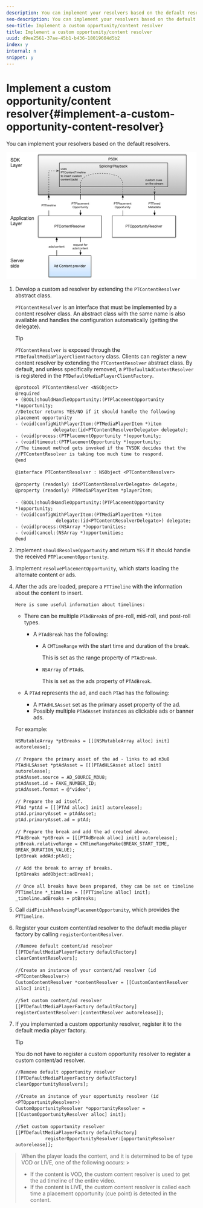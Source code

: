 ```yaml
---
description: You can implement your resolvers based on the default resolvers.
seo-description: You can implement your resolvers based on the default resolvers.
seo-title: Implement a custom opportunity/content resolver
title: Implement a custom opportunity/content resolver
uuid: d9ee2561-37ae-45b1-b436-18019604d5b2
index: y
internal: n
snippet: y
---
```


# Implement a custom opportunity/content resolver{#implement-a-custom-opportunity-content-resolver}

You can implement your resolvers based on the default resolvers.

<a id="fig_CC41E2A66BDB4115821F33737B46A09B"></a>

![](assets/ios_psdk_content_resolver.png)

1. Develop a custom ad resolver by extending the `PTContentResolver` abstract class.

   `PTContentResolver` is an interface that must be implemented by a content resolver class. An abstract class with the same name is also available and handles the configuration automatically (getting the delegate). 

   >[!TIP]
   >
   >`PTContentResolver` is exposed through the `PTDefaultMediaPlayerClientFactory` class. Clients can register a new content resolver by extending the `PTContentResolver` abstract class. By default, and unless specifically removed, a `PTDefaultAdContentResolver` is registered in the `PTDefaultMediaPlayerClientFactory`.

   ```
   @protocol PTContentResolver <NSObject> 
   @required 
   + (BOOL)shouldHandleOpportunity:(PTPlacementOpportunity *)opportunity;  
   //Detector returns YES/NO if it should handle the following placement opportunity 
   - (void)configWithPlayerItem:(PTMediaPlayerItem *)item  
                 delegate:(id<PTContentResolverDelegate> delegate); 
   - (void)process:(PTPlacementOpportunity *)opportunity; 
   - (void)timeout:(PTPlacementOpportunity *)opportunity;  
   //The timeout method gets invoked if the TVSDK decides that the  
   //PTContentResolver is taking too much time to respond. 
   @end 
     
   @interface PTContentResolver : NSObject <PTContentResolver> 
     
   @property (readonly) id<PTContentResolverDelegate> delegate; 
   @property (readonly) PTMediaPlayerItem *playerItem; 
     
   - (BOOL)shouldHandleOpportunity:(PTPlacementOpportunity *)opportunity; 
   - (void)configWithPlayerItem:(PTMediaPlayerItem *)item  
                  delegate:(id<PTContentResolverDelegate>) delegate; 
   - (void)process:(NSArray *)opportunities; 
   - (void)cancel:(NSArray *)opportunities; 
   @end
   ```

1. Implement `shouldResolveOpportunity` and return `YES` if it should handle the received `PTPlacementOpportunity`.
1. Implement `resolvePlacementOpportunity`, which starts loading the alternate content or ads.
1. After the ads are loaded, prepare a `PTTimeline` with the information about the content to insert.

       Here is some useful information about timelines:

    * There can be multiple `PTAdBreak`s of pre-roll, mid-roll, and post-roll types.

        * A `PTAdBreak` has the following:

            * A `CMTimeRange` with the start time and duration of the break.

              This is set as the range property of `PTAdBreak`. 
            
            * `NSArray` of `PTAd`s.

              This is set as the ads property of `PTAdBreak`.

    * A `PTAd` represents the ad, and each `PTAd` has the following:

        * A `PTAdHLSAsset` set as the primary asset property of the ad. 
        * Possibly multiple `PTAdAsset` instances as clickable ads or banner ads.

   For example: 

   ```
   NSMutableArray *ptBreaks = [[[NSMutableArray alloc] init] autorelease]; 
      
   // Prepare the primary asset of the ad - links to ad m3u8 
   PTAdHLSAsset *ptAdAsset = [[[PTAdHLSAsset alloc] init] autorelease]; 
   ptAdAsset.source = AD_SOURCE_M3U8; 
   ptAdAsset.id = FAKE_NUMBER_ID; 
   ptAdAsset.format = @"video"; 
      
   // Prepare the ad itself. 
   PTAd *ptAd = [[[PTAd alloc] init] autorelease]; 
   ptAd.primaryAsset = ptAdAsset; 
   ptAd.primaryAsset.ad = ptAd; 
      
   // Prepare the break and add the ad created above. 
   PTAdBreak *ptBreak = [[[PTAdBreak alloc] init] autorelease]; 
   ptBreak.relativeRange = CMTimeRangeMake(BREAK_START_TIME, BREAK_DURATION_VALUE); 
   [ptBreak addAd:ptAd]; 
      
   // Add the break to array of breaks. 
   [ptBreaks addObject:adBreak]; 
      
   // Once all breaks have been prepared, they can be set on timeline 
   PTTimeline *_timeline = [[PTTimeline alloc] init]; 
   _timeline.adBreaks = ptBreaks;
   ```

1. Call `didFinishResolvingPlacementOpportunity`, which provides the `PTTimeline`.
1. Register your custom content/ad resolver to the default media player factory by calling `registerContentResolver`.

   ```
   //Remove default content/ad resolver 
   [[PTDefaultMediaPlayerFactory defaultFactory] clearContentResolvers]; 
     
   //Create an instance of your content/ad resolver (id <PTContentResolver>) 
   CustomContentResolver *contentResolver = [[CustomContentResolver alloc] init]; 
     
   //Set custom content/ad resolver 
   [[PTDefaultMediaPlayerFactory defaultFactory] registerContentResolver:[contentResolver autorelease]];
   ```

1. If you implemented a custom opportunity resolver, register it to the default media player factory.

   >[!TIP]
   >
   >You do not have to register a custom opportunity resolver to register a custom content/ad resolver.

   ```
   //Remove default opportunity resolver 
   [[PTDefaultMediaPlayerFactory defaultFactory] clearOpportunityResolvers]; 
     
   //Create an instance of your opportunity resolver (id <PTOpportunityResolver>) 
   CustomOpportunityResolver *opportunityResolver = [[CustomOpportunityResolver alloc] init]; 
     
   //Set custom opportunity resolver 
   [[PTDefaultMediaPlayerFactory defaultFactory]  
              registerOpportunityResolver:[opportunityResolver autorelease]];
   ```

>When the player loads the content, and it is determined to be of type VOD or LIVE, one of the following occurs: >
>* If the content is VOD, the custom content resolver is used to get the ad timeline of the entire video. 
>* If the content is LIVE, the custom content resolver is called each time a placement opportunity (cue point) is detected in the content. 
>
